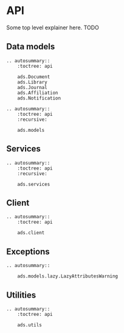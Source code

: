 # API

Some top level explainer here. TODO

## Data models

```{eval-rst}
.. autosummary::
    :toctree: api

    ads.Document
    ads.Library
    ads.Journal
    ads.Affiliation
    ads.Notification
```

```{eval-rst}
.. autosummary::
    :toctree: api
    :recursive:

    ads.models
```
   

## Services

```{eval-rst}
.. autosummary::
    :toctree: api
    :recursive:

    ads.services
```

## Client

```{eval-rst}
.. autosummary::
    :toctree: api

    ads.client
```

## Exceptions

```{eval-rst}
.. autosummary::

    ads.models.lazy.LazyAttributesWarning
```

## Utilities

```{eval-rst}
.. autosummary::
    :toctree: api
    
    ads.utils
```
